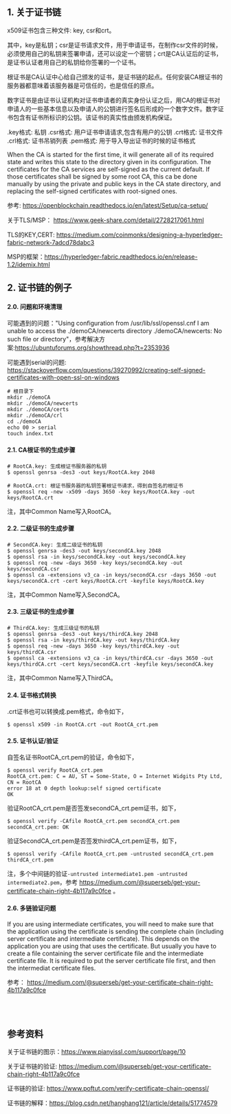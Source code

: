 ## 1. 关于证书链

x509证书包含三种文件: key, csr和crt。

其中，key是私钥；csr是证书请求文件，用于申请证书，在制作csr文件的时候，必须使用自己的私钥来签署申请，还可以设定一个密钥；crt是CA认证后的证书，是证书认证者用自己的私钥给你签署的一个证书。

根证书是CA认证中心给自己颁发的证书，是证书链的起点。任何安装CA根证书的服务器都意味着该服务器是可信任的，也是信任的原点。

数字证书是由证书认证机构对证书申请者的真实身份认证之后，用CA的根证书对申请人的一些基本信息以及申请人的公钥进行签名后形成的一个数字文件。数字证书包含有证书所标识的公钥。该证书的真实性由颁发机构保证。

.key格式: 私钥
.csr格式: 用户证书申请请求,包含有用户的公钥
.crt格式: 证书文件
.crl格式: 证书吊销列表
.pem格式: 用于导入导出证书的时候的证书格式

When the CA is started for the first time, it will generate all of its required state and writes this state to the directory given in its configuration. The certificates for the CA services are self-signed as the current default. If those certificates shall be signed by some root CA, this ca be done manually by using the private and public keys in the CA state directory, and replacing the self-signed certificates with root-signed ones.

参考: https://openblockchain.readthedocs.io/en/latest/Setup/ca-setup/

关于TLS/MSP： https://www.geek-share.com/detail/2728217061.html

TLS的KEY,CERT: https://medium.com/coinmonks/designing-a-hyperledger-fabric-network-7adcd78dabc3

MSP的框架：https://hyperledger-fabric.readthedocs.io/en/release-1.2/idemix.html





## 2. 证书链的例子

#### 2.0. 问题和环境清理

可能遇到的问题："Using configuration from /usr/lib/ssl/openssl.cnf
I am unable to access the ./demoCA/newcerts directory
./demoCA/newcerts: No such file or directory"，参考解决方案:https://ubuntuforums.org/showthread.php?t=2353936

可能遇到serial的问题:
https://stackoverflow.com/questions/39270992/creating-self-signed-certificates-with-open-ssl-on-windows

```shell
# 根目录下
mkdir ./demoCA
mkdir ./demoCA/newcerts
mkdir ./demoCA/certs
mkdir ./demoCA/crl
cd ./demoCA
echo 00 > serial
touch index.txt
```


#### 2.1. CA根证书的生成步骤

```shell
# RootCA.key: 生成根证书服务器的私钥
$ openssl genrsa -des3 -out keys/RootCA.key 2048

# RootCA.crt: 根证书服务器的私钥签署根证书请求，得到自签名的根证书
$ openssl req -new -x509 -days 3650 -key keys/RootCA.key -out keys/RootCA.crt
```

注，其中Common Name写入RootCA。


#### 2.2. 二级证书的生成步骤

```shell
# SecondCA.key: 生成二级证书的私钥
$ openssl genrsa -des3 -out keys/secondCA.key 2048
$ openssl rsa -in keys/secondCA.key -out keys/secondCA.key
$ openssl req -new -days 3650 -key keys/secondCA.key -out keys/secondCA.csr
$ openssl ca -extensions v3_ca -in keys/secondCA.csr -days 3650 -out keys/secondCA.crt -cert keys/RootCA.crt -keyfile keys/RootCA.key
```

注，其中Common Name写入SecondCA。


#### 2.3. 三级证书的生成步骤

```shell
# ThirdCA.key: 生成三级证书的私钥
$ openssl genrsa -des3 -out keys/thirdCA.key 2048
$ openssl rsa -in keys/thirdCA.key -out keys/thirdCA.key
$ openssl req -new -days 3650 -key keys/thirdCA.key -out keys/thirdCA.csr
$ openssl ca -extensions v3_ca -in keys/thirdCA.csr -days 3650 -out keys/thirdCA.crt -cert keys/secondCA.crt -keyfile keys/secondCA.key
```
注，其中Common Name写入ThirdCA。


#### 2.4. 证书格式转换

.crt证书也可以转换成.pem格式，命令如下，

```shell
$ openssl x509 -in RootCA.crt -out RootCA_crt.pem
```


#### 2.5. 证书认证/验证

自签名证书RootCA_crt.pem的验证，命令如下，

```shell
$ openssl verify RootCA_crt.pem
RootCA_crt.pem: C = AU, ST = Some-State, O = Internet Widgits Pty Ltd, CN = RootCA
error 18 at 0 depth lookup:self signed certificate
OK
```

验证RootCA_crt.pem是否签发secondCA_crt.pem证书，如下，
```shell
$ openssl verify -CAfile RootCA_crt.pem secondCA_crt.pem
secondCA_crt.pem: OK
```

验证SecondCA_crt.pem是否签发thirdCA_crt.pem证书，如下，

```shell
$ openssl verify -CAfile RootCA_crt.pem -untrusted secondCA_crt.pem thirdCA_crt.pem
```

注，多个中间链的验证`-untrusted intermediate1.pem -untrusted intermediate2.pem`，参考 https://medium.com/@superseb/get-your-certificate-chain-right-4b117a9c0fce 。





#### 2.6. 多链验证问题

If you are using intermediate certificates, you will need to make sure that the application using the certificate is sending the complete chain (including server certificate and intermediate certificate). This depends on the application you are using that uses the certificate. But usually you have to create a file containing the server certificate file and the intermediate certificate file. It is required to put the server certificate file first, and then the intermediat certificate files. 

参考： https://medium.com/@superseb/get-your-certificate-chain-right-4b117a9c0fce



<br />
<br />


## 参考资料

关于证书链的图示：https://www.pianyissl.com/support/page/10

关于证书链的验证: https://medium.com/@superseb/get-your-certificate-chain-right-4b117a9c0fce


证书链的验证: https://www.poftut.com/verify-certificate-chain-openssl/

证书链的解释：https://blog.csdn.net/hanghang121/article/details/51774579
































